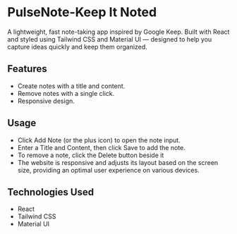 # PulseNote-Keep It Noted

A lightweight, fast note-taking app inspired by Google Keep. Built with React and styled using Tailwind CSS and Material UI — designed to help you capture ideas quickly and keep them organized.

## Features

- Create notes with a title and content.
- Remove notes with a single click.
- Responsive design.


## Usage

- Click Add Note (or the plus icon) to open the note input.
- Enter a Title and Content, then click Save to add the note.
- To remove a note, click the Delete button beside it
- The website is responsive and adjusts its layout based on the screen size, providing an optimal user experience on various devices.

## Technologies Used

- React
- Tailwind CSS
- Material UI

